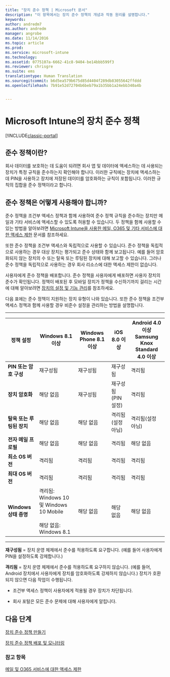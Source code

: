 ```yaml
---
title: "장치 준수 정책 | Microsoft 문서"
description: "이 항목에서는 장치 준수 정책의 개념과 작동 원리를 설명합니다."
keywords: 
author: andredm7
ms.author: andredm
manager: angrobe
ms.date: 11/14/2016
ms.topic: article
ms.prod: 
ms.service: microsoft-intune
ms.technology: 
ms.assetid: 0775107a-6662-41c8-9404-be14bbb599f3
ms.reviewer: chrisgre
ms.suite: ems
translationtype: Human Translation
ms.sourcegitcommit: b6d5ea579b675d85d4404f289db83055642ffddd
ms.openlocfilehash: 7b91e52d72704b6beb79a1b35bb1a24ebb340a4b


---
```


# <a name="device-compliance-policies-in-microsoft-intune"></a>Microsoft Intune의 장치 준수 정책

[!INCLUDE[classic-portal](../includes/classic-portal.md)]

## <a name="what-is-a-compliance-policy"></a>준수 정책이란?
회사 데이터를 보호하는 데 도움이 되려면 회사 앱 및 데이터에 액세스하는 데 사용되는 장치가 특정 규칙을 준수하는지 확인해야 합니다. 이러한 규칙에는 장치에 액세스하는 데 PIN을 사용하고 장치에 저장된 데이터를 암호화하는 규칙이 포함됩니다. 이러한 규칙의 집합을 준수 정책이라고 합니다.

## <a name="how-should-i-use-compliance-policies"></a>준수 정책은 어떻게 사용해야 합니까?
준수 정책을 조건부 액세스 정책과 함께 사용하여 준수 정책 규칙을 준수하는 장치만 메일과 기타 서비스에 액세스할 수 있도록 허용할 수 있습니다. 두 정책을 함께 사용할 수 있는 방법을 알아보려면 [Microsoft Intune을 사용한 메일, O365 및 기타 서비스에 대한 액세스 제한](restrict-access-to-email-and-o365-services-with-microsoft-intune.md) 문서를 참조하세요.

또한 준수 정책을 조건부 액세스와 독립적으로 사용할 수 있습니다. 준수 정책을 독립적으로 사용하는 경우 대상 장치는 평가되고 준수 상태와 함께 보고됩니다. 예를 들어 암호화되지 않는 장치의 수 또는 탈옥 또는 루팅된 장치에 대해 보고할 수 있습니다. 그러나 준수 정책을 독립적으로 사용하는 경우 회사 리소스에 대한 액세스 제한이 없습니다.

사용자에게 준수 정책을 배포합니다. 준수 정책을 사용자에게 배포하면 사용자 장치의 준수가 확인됩니다.
정책이 배포된 후 모바일 장치가 정책을 수신하기까지 걸리는 시간에 대해 알아보려면 [장치의 설정 및 기능 관리](https://docs.microsoft.com/en-us/intune/deploy-use/manage-settings-and-features-on-your-devices-with-microsoft-intune-policies#frequently-asked-questions-about-intune-policies)를 참조하세요.

다음 표에는 준수 정책이 지원하는 장치 유형이 나와 있습니다. 또한 준수 정책을 조건부 액세스 정책과 함께 사용할 경우 비준수 설정을 관리하는 방법을 설명합니다.

-----------------------------

|정책 설정| Windows 8.1 이상| Windows Phone 8.1 이상| iOS 8.0 이상|Android 4.0 이상<br/>Samsung Knox Standard 4.0 이상|
|-----|----|----|----|----|
|**PIN 또는 암호 구성** |재구성됨|재구성됨|재구성됨|격리됨|
|**장치 암호화**|해당 없음|재구성됨|재구성됨(PIN 설정)|격리됨|
|**탈옥 또는 루팅된 장치**|해당 없음|해당 없음|격리됨(설정 아님)|격리됨(설정 아님)|
|**전자 메일 프로필**|해당 없음|해당 없음|격리됨|해당 없음|
|**최소 OS 버전**|격리됨|격리됨|격리됨|격리됨|
|**최대 OS 버전**|격리됨|격리됨|격리됨|격리됨|
|**Windows 상태 증명**|격리됨: Windows 10 및 Windows 10 Mobile<br /><br />해당 없음: Windows 8.1|해당 없음|해당 없음|해당 없음|

------------------------------

**재구성됨** = 장치 운영 체제에서 준수를 적용하도록 요구합니다. (예를 들어 사용자에게 PIN을 설정하도록 강제합니다.)

**격리됨** = 장치 운영 체제에서 준수를 적용하도록 요구하지 않습니다. (예를 들어, Android 장치에서 사용자에게 장치를 암호화하도록 강제하지 않습니다.) 장치가 호환되지 않으면 다음 작업이 수행됩니다.

-   조건부 액세스 정책이 사용자에게 적용될 경우 장치가 차단됩니다.

-   회사 포털은 모든 준수 문제에 대해 사용자에게 알립니다.

## <a name="next-steps"></a>다음 단계
[장치 준수 정책 만들기](create-a-device-compliance-policy-in-microsoft-intune.md)

[장치 준수 정책 배포 및 모니터링](deploy-and-monitor-a-device-compliance-policy-in-microsoft-intune.md)

### <a name="see-also"></a>참고 항목
[메일 및 O365 서비스에 대한 액세스 제한](restrict-access-to-email-and-o365-services-with-microsoft-intune.md)



<!--HONumber=Dec16_HO2-->



